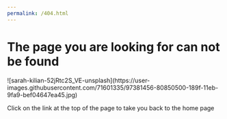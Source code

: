 ```yaml
---
permalink: /404.html
---
```

<body>
<h1>The page you are looking for can not be found</h1>
 ![sarah-kilian-52jRtc2S_VE-unsplash](https://user-images.githubusercontent.com/71601335/97381456-80850500-189f-11eb-9fa9-bef04647ea45.jpg)
 
 <p>Click on the link at the top of the page to take you back to the home page</p>
</body>
